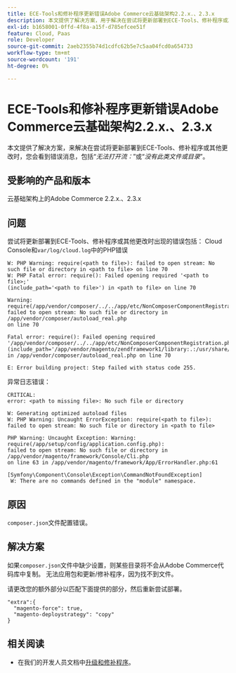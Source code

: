 ```yaml
---
title: ECE-Tools和修补程序更新错误Adobe Commerce云基础架构2.2.x.、2.3.x
description: 本文提供了解决方案，用于解决在尝试将更新部署到ECE-Tools、修补程序或其他更改时，您会看到错误消息，包括“*无法打开流：*”或“*没有此类文件或目录*”。
exl-id: b1658001-0ffd-4f8a-a15f-d785efcee51f
feature: Cloud, Paas
role: Developer
source-git-commit: 2aeb2355b74d1cdfc62b5e7c5aa04fcd0a654733
workflow-type: tm+mt
source-wordcount: '191'
ht-degree: 0%

---
```


# ECE-Tools和修补程序更新错误Adobe Commerce云基础架构2.2.x.、2.3.x

本文提供了解决方案，来解决在尝试将更新部署到ECE-Tools、修补程序或其他更改时，您会看到错误消息，包括“*无法打开流：*”或“*没有此类文件或目录*”。

## 受影响的产品和版本

云基础架构上的Adobe Commerce 2.2.x.、2.3.x

## 问题

尝试将更新部署到ECE-Tools、修补程序或其他更改时出现的错误包括： Cloud Console和`var/log/cloud.log`中的PHP错误

```
W: PHP Warning: require(<path to file>): failed to open stream: No such file or directory in <path to file> on line 70
W: PHP Fatal error: require(): Failed opening required '<path to file>;'
(include_path='<path to file>') in <path to file> on line 70

Warning: require(/app/vendor/composer/../../app/etc/NonComposerComponentRegistration.php):
failed to open stream: No such file or directory in /app/vendor/composer/autoload_real.php
on line 70

Fatal error: require(): Failed opening required '/app/vendor/composer/../../app/etc/NonComposerComponentRegistration.php'
(include_path='/app/vendor/magento/zendframework1/library:.:/usr/share/php')
in /app/vendor/composer/autoload_real.php on line 70

E: Error building project: Step failed with status code 255.
```

异常日志错误：

```
CRITICAL:
error: <path to missing file>: No such file or directory
```

```
W: Generating optimized autoload files
W: PHP Warning: Uncaught ErrorException: require(<path to file>):
failed to open stream: No such file or directory in <path to file>
```

```
PHP Warning: Uncaught Exception: Warning: require(/app/setup/config/application.config.php):
failed to open stream: No such file or directory in /app/vendor/magento/framework/Console/Cli.php
on line 63 in /app/vendor/magento/framework/App/ErrorHandler.php:61
```

```
[Symfony\Component\Console\Exception\CommandNotFoundException]
 W: There are no commands defined in the "module" namespace.
```

## 原因

`composer.json`文件配置错误。

## 解决方案

如果`composer.json`文件中缺少设置，则某些目录将不会从Adobe Commerce代码库中复制。 无法应用包和更新/修补程序，因为找不到文件。

请更改您的额外部分以匹配下面提供的部分，然后重新尝试部署。

```
"extra":{
  "magento-force": true,
  "magento-deploystrategy": "copy"
}
```

## 相关阅读

* 在我们的开发人员文档中[升级和修补程序](https://experienceleague.adobe.com/zh-hans/docs/commerce-cloud-service/user-guide/develop/upgrade/best-practices)。
